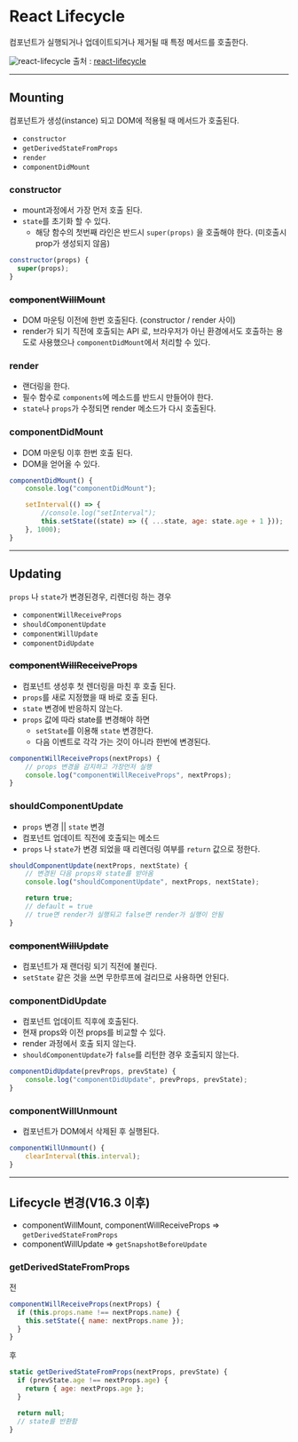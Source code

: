 # React Lifecycle

컴포넌트가 실행되거나 업데이트되거나 제거될 때 특정 메서드를 호출한다.

![react-lifecycle](https://kyun2da.dev/static/69e54fe57da139eabae168b5e8304af4/01645/lifecycle.png)
출처 : [react-lifecycle](https://projects.wojtekmaj.pl/react-lifecycle-methods-diagram/)

---

## Mounting
컴포넌트가 생성(instance) 되고 DOM에 적용될 때 메서드가 호출된다.
- `constructor`
- `getDerivedStateFromProps`
- `render`
- `componentDidMount`

### constructor
- mount과정에서 가장 먼저 호출 된다.
- `state`를 초기화 할 수 있다.
    - 해당 함수의 첫번째 라인은 반드시 `super(props)` 을 호출해야 한다. (미호출시 prop가 생성되지 않음)
```javascript
constructor(props) {
  super(props);
}
```

### ~~componentWillMount~~
- DOM 마운팅 이전에 한번 호출된다. (constructor / render 사이)
- render가 되기 직전에 호출되는 API 로, 브라우저가 아닌 환경에서도 호출하는 용도로 사용했으나 `componentDidMount`에서 처리할 수 있다.  

### render
- 랜더링을 한다.
- 필수 함수로 `components`에 메소드를 반드시 만들어야 한다.
- `state`나 `props`가 수정되면 render 메소드가 다시 호출된다.

### componentDidMount
- DOM 마운팅 이후 한번 호출 된다.
- DOM을 얻어올 수 있다.

```javascript 
componentDidMount() {
    console.log("componentDidMount");

    setInterval(() => {
        //console.log("setInterval");
        this.setState((state) => ({ ...state, age: state.age + 1 }));
    }, 1000);
}
```

---

## Updating
`props` 나 `state`가 변경된경우, 리렌더링 하는 경우 
- `componentWillReceiveProps`
- `shouldComponentUpdate`
- `componentWillUpdate`
- `componentDidUpdate`

### ~~componentWillReceiveProps~~
- 컴포넌트 생성후 첫 렌더링을 마친 후 호출 된다.
- `props`를 새로 지정했을 때 바로 호출 된다.
- `state` 변경에 반응하지 않는다.
- `props` 값에 따라 state를 변경해야 하면
    - `setState`를 이용해 `state` 변경한다.
    - 다음 이벤트로 각각 가는 것이 아니라 한번에 변경된다.
```javascript
componentWillReceiveProps(nextProps) {
    // props 변경을 감지하고 가장먼저 실행
    console.log("componentWillReceiveProps", nextProps);
}
```

### shouldComponentUpdate
- `props` 변경 || `state` 변경 
- 컴포넌트 업데이트 직전에 호출되는 메소드
- `props` 나 `state`가 변경 되었을 때 리렌더링 여부를 `return` 값으로 정한다.
```javascript
shouldComponentUpdate(nextProps, nextState) {
    // 변경된 다음 props와 state를 받아옴
    console.log("shouldComponentUpdate", nextProps, nextState);

    return true;
    // default = true
    // true면 render가 실행되고 false면 render가 실행이 안됨
}
```

### ~~componentWillUpdate~~
- 컴포넌트가 재 랜더링 되기 직전에 불린다.
- `setState` 같은 것을 쓰면 무한루프에 걸리므로 사용하면 안된다.

### componentDidUpdate
- 컴포넌트 업데이트 직후에 호출된다.
- 현재 props와 이전 props를 비교할 수 있다.
- render 과정에서 호출 되지 않는다.
- `shouldComponentUpdate`가 `false`를 리턴한 경우 호출되지 않는다.
```javascript
componentDidUpdate(prevProps, prevState) {
    console.log("componentDidUpdate", prevProps, prevState);
}
```

### componentWillUnmount
- 컴포넌트가 DOM에서 삭제된 후 실행된다.
```javascript
componentWillUnmount() {
    clearInterval(this.interval);
}
```
---

## Lifecycle 변경(V16.3 이후)
- componentWillMount, componentWillReceiveProps => `getDerivedStateFromProps` 
- componentWillUpdate => `getSnapshotBeforeUpdate`

### getDerivedStateFromProps
전
```javascript
componentWillReceiveProps(nextProps) {
  if (this.props.name !== nextProps.name) {
    this.setState({ name: nextProps.name });
  }
}
```

후
```javascript
static getDerivedStateFromProps(nextProps, prevState) {
  if (prevState.age !== nextProps.age) {
    return { age: nextProps.age };
  }

  return null;
  // state를 반환함
}
```